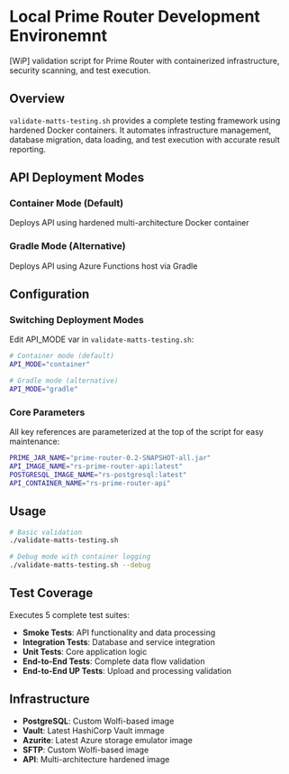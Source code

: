 # Local Prime Router Development Environemnt

[WiP] validation script for Prime Router with containerized infrastructure, security scanning, and test execution.

## Overview

`validate-matts-testing.sh` provides a complete testing framework using hardened Docker containers. It automates infrastructure management, database migration, data loading, and test execution with accurate result reporting.

## API Deployment Modes

### Container Mode (Default)

Deploys API using hardened multi-architecture Docker container

### Gradle Mode (Alternative)  

Deploys API using Azure Functions host via Gradle

## Configuration

### Switching Deployment Modes

Edit API_MODE var in `validate-matts-testing.sh`:

```bash
# Container mode (default)
API_MODE="container"

# Gradle mode (alternative)  
API_MODE="gradle"
```

### Core Parameters

All key references are parameterized at the top of the script for easy maintenance:

```bash
PRIME_JAR_NAME="prime-router-0.2-SNAPSHOT-all.jar"
API_IMAGE_NAME="rs-prime-router-api:latest"
POSTGRESQL_IMAGE_NAME="rs-postgresql:latest"
API_CONTAINER_NAME="rs-prime-router-api"
```

## Usage

```bash
# Basic validation
./validate-matts-testing.sh

# Debug mode with container logging
./validate-matts-testing.sh --debug
```

## Test Coverage

Executes 5 complete test suites:

- **Smoke Tests**: API functionality and data processing
- **Integration Tests**: Database and service integration  
- **Unit Tests**: Core application logic
- **End-to-End Tests**: Complete data flow validation
- **End-to-End UP Tests**: Upload and processing validation

## Infrastructure

- **PostgreSQL**: Custom Wolfi-based image
- **Vault**: Latest HashiCorp Vault immage
- **Azurite**: Latest Azure storage emulator image
- **SFTP**: Custom Wolfi-based image
- **API**: Multi-architecture hardened image
